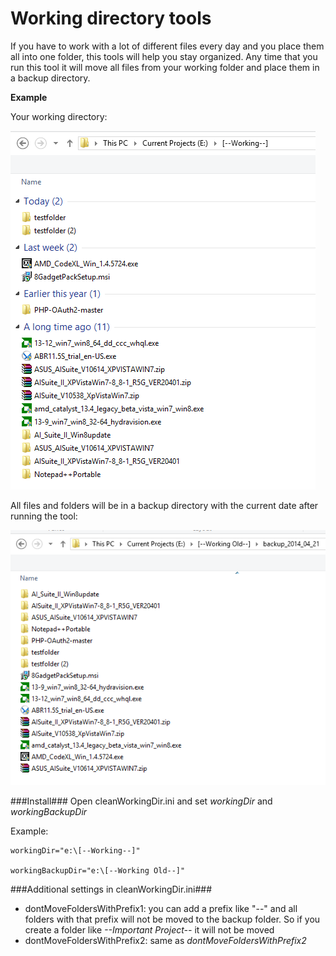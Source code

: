Working directory tools
============

If you have to work with a lot of different files every day and you place them all into one folder, this tools will help you stay organized. Any time that you run this tool it will move all files from your working folder and place them in a backup directory.

**Example**

Your working directory:

![Your working dir before](https://github.com/XIDA/windowstools/raw/master/help/workingDir/images/workingDir_01.png)

All files and folders will be in a backup directory with the current date after running the tool:

![You backup directory](https://github.com/XIDA/windowstools/raw/master/help/workingDir/images/workingDir_02.png)



###Install###
Open cleanWorkingDir.ini and set *workingDir* and *workingBackupDir*

Example:

    workingDir="e:\[--Working--]"
    
    workingBackupDir="e:\[--Working Old--]"



###Additional settings in cleanWorkingDir.ini###

* dontMoveFoldersWithPrefix1: you can add a prefix like "--" and all folders with that prefix will not be moved to the backup folder. So if you create a folder like *--Important Project--* it will not be moved
* dontMoveFoldersWithPrefix2: same as *dontMoveFoldersWithPrefix2*
